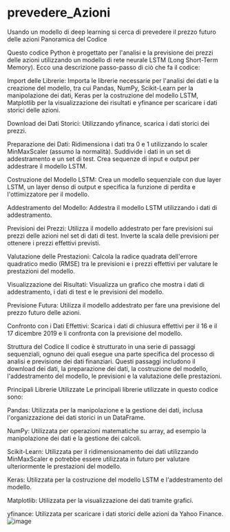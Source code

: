 # prevedere_Azioni
Usando un modello di deep learning si cerca di prevedere il prezzo futuro delle azioni
Panoramica del Codice

Questo codice Python è progettato per l'analisi e la previsione dei prezzi delle azioni utilizzando un modello di rete neurale LSTM (Long Short-Term Memory). Ecco una descrizione passo-passo di ciò che fa il codice:

Import delle Librerie: Importa le librerie necessarie per l'analisi dei dati e la creazione del modello, tra cui Pandas, NumPy, Scikit-Learn per la manipolazione dei dati, Keras per la costruzione del modello LSTM, Matplotlib per la visualizzazione dei risultati e yfinance per scaricare i dati storici delle azioni.

Download dei Dati Storici: Utilizzando yfinance, scarica i dati storici dei prezzi.

Preparazione dei Dati: Ridimensiona i dati tra 0 e 1 utilizzando lo scaler MinMaxScaler (assumo la normalità). Suddivide i dati in un set di addestramento e un set di test. Crea sequenze di input e output per addestrare il modello LSTM.

Costruzione del Modello LSTM: Crea un modello sequenziale con due layer LSTM, un layer denso di output e specifica la funzione di perdita e l'ottimizzatore per il modello.

Addestramento del Modello: Addestra il modello LSTM utilizzando i dati di addestramento.

Previsioni dei Prezzi: Utilizza il modello addestrato per fare previsioni sui prezzi delle azioni nel set di dati di test. Inverte la scala delle previsioni per ottenere i prezzi effettivi previsti.

Valutazione delle Prestazioni: Calcola la radice quadrata dell'errore quadratico medio (RMSE) tra le previsioni e i prezzi effettivi per valutare le prestazioni del modello.

Visualizzazione dei Risultati: Visualizza un grafico che mostra i dati di addestramento, i dati di test e le previsioni del modello.

Previsione Futura: Utilizza il modello addestrato per fare una previsione del prezzo futuro delle azioni.

Confronto con i Dati Effettivi: Scarica i dati di chiusura effettivi per il 16 e il 17 dicembre 2019 e li confronta con la previsione del modello.

Struttura del Codice
Il codice è strutturato in una serie di passaggi sequenziali, ognuno dei quali esegue una parte specifica del processo di analisi e previsione dei dati finanziari. Questi passaggi includono il download dei dati, la preparazione dei dati, la costruzione del modello, l'addestramento del modello, le previsioni e la valutazione delle prestazioni.

Principali Librerie Utilizzate
Le principali librerie utilizzate in questo codice sono:

Pandas: Utilizzata per la manipolazione e la gestione dei dati, inclusa l'organizzazione dei dati storici in un DataFrame.

NumPy: Utilizzata per operazioni matematiche su array, ad esempio la manipolazione dei dati e la gestione dei calcoli.

Scikit-Learn: Utilizzata per il ridimensionamento dei dati utilizzando MinMaxScaler e potrebbe essere utilizzata in futuro per valutare ulteriormente le prestazioni del modello.

Keras: Utilizzata per la costruzione del modello LSTM e l'addestramento del modello.

Matplotlib: Utilizzata per la visualizzazione dei dati tramite grafici.

yfinance: Utilizzata per scaricare i dati storici delle azioni da Yahoo Finance.
![image](https://github.com/DrElegantia/prevedere_Azioni/assets/143170925/d4f46062-e9e2-4747-b380-80b468fb7174)
